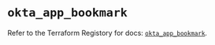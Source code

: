 # `okta_app_bookmark`

Refer to the Terraform Registory for docs: [`okta_app_bookmark`](https://registry.terraform.io/providers/okta/okta/4.2.0/docs/resources/app_bookmark).
